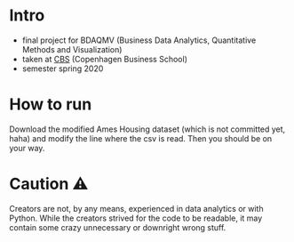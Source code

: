 # Intro
- final project for BDAQMV (Business Data Analytics, Quantitative Methods and Visualization)
- taken at [CBS](cbs.dk/en) (Copenhagen Business School)
- semester spring 2020

# How to run
Download the modified Ames Housing dataset (which is not committed yet, haha) and modify the line where the csv is read. Then you should be on your way.

# Caution ⚠
Creators are not, by any means, experienced in data analytics or with Python. While the creators strived for the code to be readable, it may contain some crazy unnecessary or downright wrong stuff.

